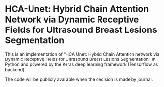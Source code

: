 # HCA-Unet: Hybrid Chain Attention Network via Dynamic Receptive Fields for Ultrasound Breast Lesions Segmentation


This is an implementation of "HCA Unet: Hybrid Chain Attention network via Dynamic Receptive Fields for Ultrasound Breast Lesions Segmentation" in Python and powered by the Keras deep learning framework (Tensorflow as backend). 

The code will be publicly available when the decision is made by journal. 
